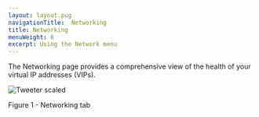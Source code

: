 ```yaml
---
layout: layout.pug
navigationTitle:  Networking
title: Networking
menuWeight: 6
excerpt: Using the Network menu
---
```


The Networking page provides a comprehensive view of the health of your virtual IP addresses (VIPs).

![Tweeter scaled](/1.13/img/GUI-Networking-Networks_View-1_12.png)

Figure 1 - Networking tab
